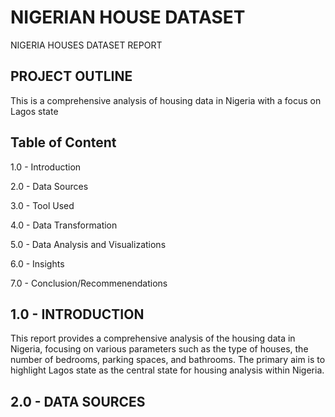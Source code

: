 # NIGERIAN HOUSE DATASET
NIGERIA HOUSES DATASET REPORT
## PROJECT OUTLINE
This is a comprehensive analysis of housing data in Nigeria with a focus on Lagos state
## Table of Content
1.0 - Introduction

2.0 - Data Sources

3.0 - Tool Used

4.0 - Data Transformation

5.0 - Data Analysis and Visualizations

6.0 - Insights

7.0 - Conclusion/Recommenendations

## 1.0 - INTRODUCTION 
This report provides a comprehensive analysis of the housing data in Nigeria, focusing on various parameters such as the type of houses, the number of bedrooms, parking spaces, and bathrooms. The primary aim is to highlight Lagos state as the central state for housing analysis within Nigeria.

## 2.0 - DATA SOURCES 
